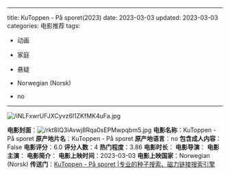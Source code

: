 
---
title: KuToppen - På sporet(2023)
date: 2023-03-03
updated: 2023-03-03
categories: 电影推荐
tags:

- 动画
- 家庭
- 悬疑

- Norwegian (Norsk)
- no
---

<img src="https://image.tmdb.org/t/p/original/iNLFxwrUFJXCyvz6l1ZKfMK4uFa.jpg" alt="/iNLFxwrUFJXCyvz6l1ZKfMK4uFa.jpg" title="/iNLFxwrUFJXCyvz6l1ZKfMK4uFa.jpg">

**电影封面**：<img src="https://image.tmdb.org/t/p/w200/rkt8IQ3iAvwj8Rqa0sEPMwpqbm5.jpg" alt="/rkt8IQ3iAvwj8Rqa0sEPMwpqbm5.jpg" title="/rkt8IQ3iAvwj8Rqa0sEPMwpqbm5.jpg">
**电影名称**：KuToppen - På sporet
**原产地片名**：KuToppen - På sporet
**原产地语言**：no
**包含成人内容**：False
**电影评分**：6.0
**评分人数**：4
**热门程度**：3.86
**电影时长**：
**电影导演**：
**电影主演**：
**电影简介**：
**电影上映时间**：2023-03-03
**电影上映国家**：Norwegian (Norsk)
**传送门**：[KuToppen - På sporet |专业的种子搜索、磁力链接搜索引擎](https://movie.amd794.com:2083/?search=KuToppen%20-%20P%C3%A5%20sporet&ordering=&mode=match_phrase&page_size=10&page=1)

